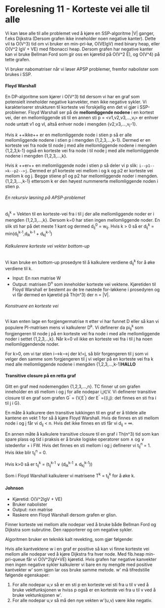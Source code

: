# Forelesning 11 - Korteste vei alle til alle
Vi kan løse alle til alle problemet ved å kjøre en SSP-algoritme |V| ganger, f.eks Dijkstra (Dersom grafen ikke inneholder noen negative kanter). Dette vil ta O(V^3) tid om vi bruker en min-pri-kø, O(VElgV) med binary heap, eller O(V^2 lgV + VE) med fibonacci heap. Dersom grafen har negative kanter kan vi bruke Bellman Ford som gir oss en kjøretid på O(V^2 E), og O(V^4) på tette grafen.

Vi bruker nabomatriser når vi løser APSP problemer, fremfor nabolister som brukes i SSP.

#### Floyd Warshall
En DP-algoritme som kjører i O(V^3) tid dersom vi har en graf som potensielt inneholder negative kanvekter, men ikke negative sykler. Vi karakteriserer strukturen til korteste vei forskjellig enn det vi gjør i SSP-problemer. Floyd Warshall ser på de **mellomliggende nodene** i en kortest vei, der en mellomliggende sti til en annen sti p = <v1,v2,v3,...,v<sub>l</sub>> er enhver node untatt v1 og vl, altså enhver node i mengden {v2,v3,...,v<sub>l</sub>-1}.

Hvis *k* ++ikke++ er en mellomliggende node i stien p så er alle mellomliggende nodene i stien p i mengden {1,2,3,...,k-1}. Dermed er en korteste vei fra node til node j med alle mellomliggende nodene i mengden {1,2,3,k-1} også en korteste vei fra node i til node j med alle mellomliggende nodene i mengden {1,2,3,...,k}.

Hvis *k* ++er++ en mellomliggende node i stien p så deler vi p slik: `i--p1-->k--p2-->j`. Dermed er p1 korteste vei mellom i og k og p2 er korteste vei mellom k og j. Begge stiene p1 og p2 har mellomliggende noder i mengden. {1,2,3,...,k-1} ettersom k er den høyest nummererte mellomliggende noden i stien p.

###### En rekursiv løsning på APSP-problemet

d<sub>ij</sub><sup>k</sup> = Vekten til en korteste-vei fra i til j der alle mellomliggende noder er i mengden {1,2,3,...,k}. Dersom k=0 har stien ingen mellomliggende noder. En slik sti har på det meste 1 kant og dermed d<sub>ij</sub><sup>0</sup> = w<sub>ij</sub>. Hvis k > 0 så er d<sub>ij</sub><sup>k</sup> = min(d<sub>ij</sub><sup>k-1</sup>,d<sub>ik</sub><sup>k-1</sup> + d<sub>kj</sub><sup>k-1</sup>)

###### Kalkulerere korteste vei vekter bottom-up
Vi kan bruke en bottom-up prosedyre til å kalkulere verdiene d<sub>ij</sub><sup>k</sup> for å øke verdiene til k.
* Input: En nxn matrise W
* Output: matrisen D<sup>n</sup> som inneholder korteste vei vektene. 
Kjøretiden til Floyd Warshall er bestemt av de tre nøstede for-løkkene i prosedyren og vi får dermed en kjøretid på Th(n^3) der n = |V|.

###### Konstruere en korteste vei
Vi kan enten lage en forgjengermatrise π etter vi har funnet D eller så kan vi populere PI-matrisen mens vi kalkulerer D<sup>k</sup>. Vi definerer da pi<sub>ij</sub><sup>k</sup> som forgjengeren til node j på en korteste vei fra node i med alle mellomliggende noder i settet {1,2,3,..,k}. Når k=0 vil ikke en korteste vei fra i til j ha noen mellomliggendende noder.

For k>0, om vi tar stien i-->k-->j der k!=j, så blir forgengeren til j som vi velger den samme som forgjengeren til j vi velger på en korteste vei fra k med alle mellomliggende nodene i mengden {1,2,3,...,k-1)**HALLO**

#### Transitive closure på en retta graf
Gitt en graf med nodemengden {1,2,3,...,n}. TC finner ut om grafen inneholder en sti mellom i og j for alle nodepar i,j∈V. Vi definerer transitive closure til en graf som grafen G<sup>'</sup> = {V,E<sup>'</sup>} der E<sup>'</sup> ={(i,j): det finnes en sti fra i til j i G}.

En måte å kalkurere den transitive lukkingen til en graf er å tildele alle kantene en vekt 1 for så å kjøre Floyd Warshall. Hvis de finnes en sti mellom node i og j får vi d<sub>ij</sub> < n. Hvis det ikke finnes en sti får vi d<sub>ij</sub> = ∞.

En annen måte å kalkulere transitive closure til en graf i Th(n^3) tid som kan spare plass og tid i praksis er å bruke logiske operatorer som ∧ og ∨ istedenfor + i FW. Hvis det finnes en sti mellom i og j definerer vi t<sub>ij</sub><sup>n</sup> = 1. Hvis ikke blir t<sub>ij</sub><sup>n</sup> = 0. 

Hvis k>0 så er t<sub>ij</sub><sup>k</sup> = (t<sub>ij</sub><sup>k-1</sup> ∨ (d<sub>ik</sub><sup>k-1</sup>  ∧ d<sub>kj</sub><sup>k-1</sup>))

Som i Floyd Warshall kalkulerer vi matrisene T<sup>k</sup> = t<sub>ij</sub><sup>k</sup> for å øke k.

#### Johnson
* Kjøretid: O(V^2lgV + VE)
* Bruker nabolister
* Output: nxn matrise
* Raskere enn Floyd Warshall dersom grafen er glisn.

Finner korteste vei mellom alle nodepar ved å bruke både Bellman Ford og Dijkstra som subrutine. Den rapporterer og om negative sykler.

Algoritmen bruker en teknikk kalt revekting, som gjør følgende: 

Hvis alle kantvektene w i en graf er positive så kan vi finne korteste vei mellom alle nodepar ved å kjøre Dijkstra fra hver node. Med fib.heap min-pri-queue får vi O(V^2lgV+VE) kjøretid. Hvis grafen har negative kanvekter men ingen negative sykler kalkulerer vi bare en ny mengde med positive kantvekter w' som igjen lar oss bruke samme metode. w' må tifredstille følgende egenskaper:
1. For alle nodepar u,v så er en sti p en korteste vei sti fra u til v ved å bruke vektfunksjonen w hviss p også er en korteste vei fra u til v ved å bruke vektunksjonen w'.
2. For alle nodepar u,v så må den nye vekten w'(u,v) være ikke negativ.